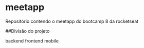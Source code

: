 # meetapp

Repositório contendo o meetapp do bootcamp 8 da rocketseat

##Divisão do projeto

backend
frontend
mobile
